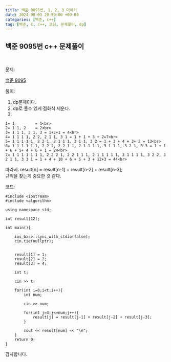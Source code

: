 ```yaml
---
title: 백준 9095번, 1, 2, 3 더하기
date: 2024-08-03 20:59:00 +09:00
categories: [백준, c++]
tag: [백준, C, c++, 코딩, 문제풀이, dp]
---
```


## 백준 9095번 c++ 문제풀이
<br>

문제:

[백준 9095](https://www.acmicpc.net/problem/9095)

풀이:

1. dp문제이다.
2. dp로 풀수 있게 점화식 세운다.
3. 

    1= 1         = 1<br>
    2= 1 1, 2    = 2<br>
    3= 1 1 1, 2 1, 3 = 1+2+1 = 4<br>
    4= 1 1 1 1, 2 2, 2 1 1, 3 1 = 1 + 1 + 3 + 2=7<br>
    5= 1 1 1 1 1, 2 2 1, 2 1 1 1, 3 1 1, 3 2 = 1 + 3 + 4 + 3+ 2 = 13<br>
    6= 1 1 1 1 1 1, 2 2 2, 2 2 1 1, 2 1 1 1 1, 3 1 1 1, 3 2 1, 3 3 = 1 + 1 + 6 + 5+ 4 + 6 + 1 = 24<br>
    7= 1 1 1 1 1 1 1, 2 2 2 1, 2 2 1 1 1, 2 1 1 1 1 1, 3 1 1 1 1, 3 2 2, 3 2 1 1, 3 3 1 = 1 + 4 + 10 + 6 + 5 + 3 + 12+3 = 44<br>

따라서. result[n] = result[n-1] + result[n-2] + result[n-3]; <br>
규칙을 찾는게 중요한 것 같다.

코드:

    #include <iostream>
    #include <algorithm>

    using namespace std;

    int result[12];

    int main(){
    
        ios_base::sync_with_stdio(false);
        cin.tie(nullptr);


        result[1] = 1;
        result[2] = 2;
        result[3] = 4;

        int t;

        cin >> t;

        for(int i=0;i<t;i++){
            int num;

            cin >> num;

            for(int j=4;j<=num;j++){
                result[j] = result[j-1] + result[j-2] + result[j-3];
            }

            cout << result[num] << "\n";
        }
        return 0;
    }

감사합니다.